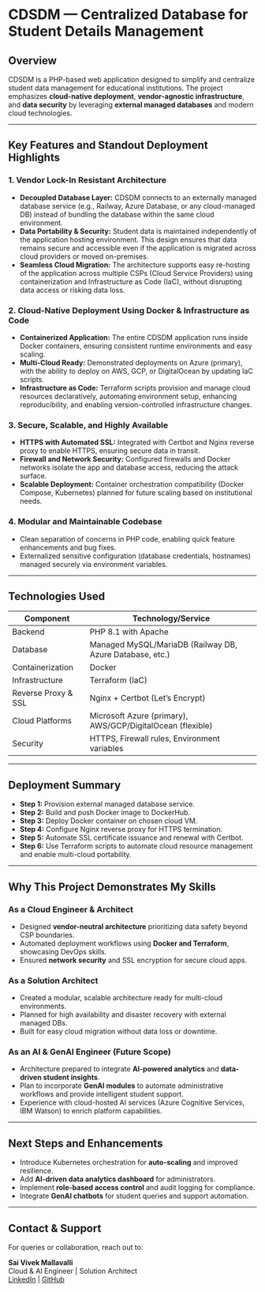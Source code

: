 # CDSDM — Centralized Database for Student Details Management

## Overview

CDSDM is a PHP-based web application designed to simplify and centralize student data management for educational institutions. The project emphasizes **cloud-native deployment**, **vendor-agnostic infrastructure**, and **data security** by leveraging **external managed databases** and modern cloud technologies.

---

## Key Features and Standout Deployment Highlights

### 1. Vendor Lock-In Resistant Architecture
- **Decoupled Database Layer:** CDSDM connects to an externally managed database service (e.g., Railway, Azure Database, or any cloud-managed DB) instead of bundling the database within the same cloud environment.
- **Data Portability & Security:** Student data is maintained independently of the application hosting environment. This design ensures that data remains secure and accessible even if the application is migrated across cloud providers or moved on-premises.
- **Seamless Cloud Migration:** The architecture supports easy re-hosting of the application across multiple CSPs (Cloud Service Providers) using containerization and Infrastructure as Code (IaC), without disrupting data access or risking data loss.

### 2. Cloud-Native Deployment Using Docker & Infrastructure as Code
- **Containerized Application:** The entire CDSDM application runs inside Docker containers, ensuring consistent runtime environments and easy scaling.
- **Multi-Cloud Ready:** Demonstrated deployments on Azure (primary), with the ability to deploy on AWS, GCP, or DigitalOcean by updating IaC scripts.
- **Infrastructure as Code:** Terraform scripts provision and manage cloud resources declaratively, automating environment setup, enhancing reproducibility, and enabling version-controlled infrastructure changes.

### 3. Secure, Scalable, and Highly Available
- **HTTPS with Automated SSL:** Integrated with Certbot and Nginx reverse proxy to enable HTTPS, ensuring secure data in transit.
- **Firewall and Network Security:** Configured firewalls and Docker networks isolate the app and database access, reducing the attack surface.
- **Scalable Deployment:** Container orchestration compatibility (Docker Compose, Kubernetes) planned for future scaling based on institutional needs.

### 4. Modular and Maintainable Codebase
- Clean separation of concerns in PHP code, enabling quick feature enhancements and bug fixes.
- Externalized sensitive configuration (database credentials, hostnames) managed securely via environment variables.

---

## Technologies Used

| Component             | Technology/Service            |
|-----------------------|------------------------------|
| Backend               | PHP 8.1 with Apache           |
| Database              | Managed MySQL/MariaDB (Railway DB, Azure Database, etc.) |
| Containerization      | Docker                       |
| Infrastructure        | Terraform (IaC)              |
| Reverse Proxy & SSL   | Nginx + Certbot (Let’s Encrypt) |
| Cloud Platforms       | Microsoft Azure (primary), AWS/GCP/DigitalOcean (flexible) |
| Security              | HTTPS, Firewall rules, Environment variables |

---

## Deployment Summary

- **Step 1:** Provision external managed database service.
- **Step 2:** Build and push Docker image to DockerHub.
- **Step 3:** Deploy Docker container on chosen cloud VM.
- **Step 4:** Configure Nginx reverse proxy for HTTPS termination.
- **Step 5:** Automate SSL certificate issuance and renewal with Certbot.
- **Step 6:** Use Terraform scripts to automate cloud resource management and enable multi-cloud portability.

---

## Why This Project Demonstrates My Skills

### As a Cloud Engineer & Architect
- Designed **vendor-neutral architecture** prioritizing data safety beyond CSP boundaries.
- Automated deployment workflows using **Docker and Terraform**, showcasing DevOps skills.
- Ensured **network security** and SSL encryption for secure cloud apps.

### As a Solution Architect
- Created a modular, scalable architecture ready for multi-cloud environments.
- Planned for high availability and disaster recovery with external managed DBs.
- Built for easy cloud migration without data loss or downtime.

### As an AI & GenAI Engineer (Future Scope)
- Architecture prepared to integrate **AI-powered analytics** and **data-driven student insights**.
- Plan to incorporate **GenAI modules** to automate administrative workflows and provide intelligent student support.
- Experience with cloud-hosted AI services (Azure Cognitive Services, IBM Watson) to enrich platform capabilities.

---

## Next Steps and Enhancements

- Introduce Kubernetes orchestration for **auto-scaling** and improved resilience.
- Add **AI-driven data analytics dashboard** for administrators.
- Implement **role-based access control** and audit logging for compliance.
- Integrate **GenAI chatbots** for student queries and support automation.

---

## Contact & Support

For queries or collaboration, reach out to:

**Sai Vivek Mallavalli**  
Cloud & AI Engineer | Solution Architect  
[LinkedIn](https://www.linkedin.com/in/mallavallisaivivek) | [GitHub](https://github.com/saivivek-01)
